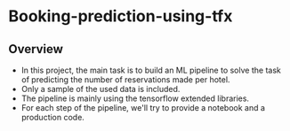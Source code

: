 # Booking-prediction-using-tfx

## Overview
* In this project, the main task is to build an ML pipeline to solve the task of predicting the number of reservations made per hotel.
* Only a sample of the used data is included.
* The pipeline is mainly using the tensorflow extended libraries.
* For each step of the pipeline, we'll try to provide a notebook and a production code. 
